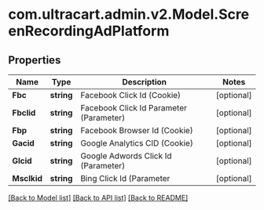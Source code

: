 # com.ultracart.admin.v2.Model.ScreenRecordingAdPlatform
## Properties

Name | Type | Description | Notes
------------ | ------------- | ------------- | -------------
**Fbc** | **string** | Facebook Click Id (Cookie) | [optional] 
**Fbclid** | **string** | Facebook Click Id Parameter (Parameter) | [optional] 
**Fbp** | **string** | Facebook Browser Id (Cookie) | [optional] 
**Gacid** | **string** | Google Analytics CID (Cookie) | [optional] 
**Glcid** | **string** | Google Adwords Click Id (Parameter) | [optional] 
**Msclkid** | **string** | Bing Click Id (Parameter | [optional] 


[[Back to Model list]](../README.md#documentation-for-models) [[Back to API list]](../README.md#documentation-for-api-endpoints) [[Back to README]](../README.md)

